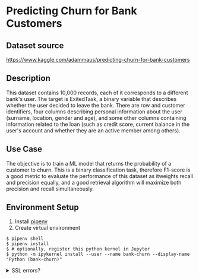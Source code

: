 # Predicting Churn for Bank Customers

## Dataset source
https://www.kaggle.com/adammaus/predicting-churn-for-bank-customers

## Description
This dataset contains 10,000 records, each of it corresponds to a different bank's user. The target is ExitedTask, a binary variable that describes whether the user decided to leave the bank. There are row and customer identifiers, four columns describing personal information about the user (surname, location, gender and age), and some other columns containing information related to the loan (such as credit score, current balance in the user's account and whether they are an active member among others).

## Use Case
The objective is to train a ML model that returns the probability of a customer to churn. This is a binary classification task, therefore F1-score is a good metric to evaluate the performance of this dataset as itweights recall and precision equally, and a good retrieval algorithm will maximize both precision and recall simultaneously.

## Environment Setup 

1. Install [pipenv](https://pypi.org/project/pipenv/)
2. Create virtual environment
```
$ pipenv shell
$ pipenv install
$ # optionally, register this python kernel in Jupyter
$ python -m ipykernel install --user --name bank-churn --display-name "Python (bank-churn)"
```

<details>
<summary> SSL errors? </summary>

```
pip install --trusted-host pypi.org --trusted-host files.pythonhosted.org --trusted-host pypi.python.org -r requirements.txt

pip config set global.trusted-host "pypi.org files.pythonhosted.org pypi.python.org"
```

</details>
